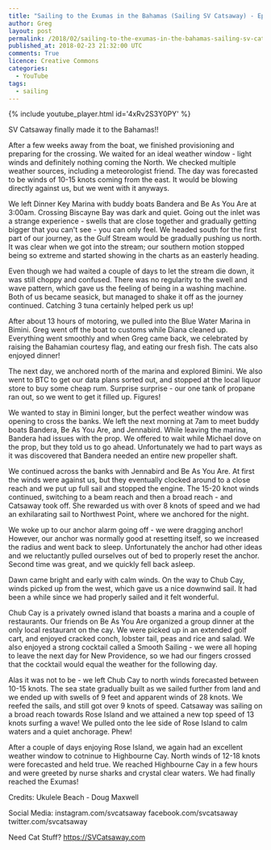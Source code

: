 ```yaml
---
title: "Sailing to the Exumas in the Bahamas (Sailing SV Catsaway) - Ep. 23"
author: Greg
layout: post
permalink: /2018/02/sailing-to-the-exumas-in-the-bahamas-sailing-sv-catsaway-ep-23
published_at: 2018-02-23 21:32:00 UTC
comments: True
licence: Creative Commons
categories:
  - YouTube
tags:
  - sailing
---
```


{% include youtube_player.html id='4xRv2S3Y0PY' %}




SV Catsaway finally made it to the Bahamas!!

After a few weeks away from the boat, we finished provisioning and preparing for the crossing.  We waited for an ideal weather window - light winds and definitely nothing coming the North.  We checked multiple weather sources, including a meteorologist friend.  The day was forecasted to be winds of 10-15 knots coming from the east.  It would be blowing directly against us, but we went with it anyways.

We left Dinner Key Marina with buddy boats Bandera and Be As You Are at 3:00am.  Crossing Biscayne Bay was dark and quiet.  Going out the inlet was a strange experience - swells that are close together and gradually getting bigger that you can't see - you can only feel.  We headed south for the first part of our journey, as the Gulf Stream would be gradually pushing us north.  It was clear when we got into the stream; our southern motion stopped being so extreme and started showing in the charts as an easterly heading.

Even though we had waited a couple of days to let the stream die down, it was still choppy and confused.  There was no regularity to the swell and wave pattern, which gave us the feeling of being in a washing machine.  Both of us became seasick, but managed to shake it off as the journey continued.  Catching 3 tuna certainly helped perk us up!

After about 13 hours of motoring, we pulled into the Blue Water Marina in Bimini.  Greg went off the boat to customs while Diana cleaned up.  Everything went smoothly and when Greg came back, we celebrated by raising the Bahamian courtesy flag, and eating our fresh fish.  The cats also enjoyed dinner!

The next day, we anchored north of the marina and explored Bimini.  We also went to BTC to get our data plans sorted out, and stopped at the local liquor store to buy some cheap rum.  Surprise surprise - our one tank of propane ran out, so we went to get it filled up.  Figures!

We wanted to stay in Bimini longer, but the perfect weather window was opening to cross the banks.  We left the next morning at 7am to meet buddy boats Bandera, Be As You Are, and Jennabird.  While leaving the marina, Bandera had issues with the prop.  We offered to wait while Michael dove on the prop, but they told us to go ahead.  Unfortunately we had to part ways as it was discovered that Bandera needed an entire new propeller shaft.  

We continued across the banks with Jennabird and Be As You Are.  At first the winds were against us, but they eventually clocked around to a close reach and we put up full sail and stopped the engine.  The 15-20 knot winds continued, switching to a beam reach and then a broad reach - and Catsaway took off.  She rewarded us with over 8 knots of speed and we had an exhilarating sail to Northwest Point, where we anchored for the night.

We woke up to our anchor alarm going off - we were dragging anchor!  However, our anchor was normally good at resetting itself, so we increased the radius and went back to sleep.  Unfortunately the anchor had other ideas and we reluctantly pulled ourselves out of bed to properly reset the anchor.  Second time was great, and we quickly fell back asleep.

Dawn came bright and early with calm winds.  On the way to Chub Cay, winds picked up from the west, which gave us a nice downwind sail.  It had been a while since we had properly sailed and it felt wonderful.  

Chub Cay is a privately owned island that boasts a marina and a couple of restaurants.  Our friends on Be As You Are organized a group dinner at the only local restaurant on the cay.  We were picked up in an extended golf cart, and enjoyed cracked conch, lobster tail, peas and rice and salad.  We also enjoyed a strong cocktail called a Smooth Sailing - we were all hoping to leave the next day for New Providence, so we had our fingers crossed that the cocktail would equal the weather for the following day.

Alas it was not to be - we left Chub Cay to north winds forecasted between 10-15 knots.  The sea state gradually built as we sailed further from land and we ended up with swells of 9 feet and apparent winds of 28 knots.  We reefed the sails, and still got over 9 knots of speed.  Catsaway was sailing on a broad reach towards Rose Island and we attained a new top speed of 13 knots surfing a wave!  We pulled onto the lee side of Rose Island to calm waters and a quiet anchorage.  Phew!

After a couple of days enjoying Rose Island, we again had an excellent weather window to cotninue to Highbourne Cay.  North winds of 12-18 knots were forecasted and held true.  We reached Highbourne Cay in a few hours and were greeted by nurse sharks and crystal clear waters.  We had finally reached the Exumas!

Credits:
Ukulele Beach - Doug Maxwell


Social Media:
instagram.com/svcatsaway
facebook.com/svcatsaway
twitter.com/svcatsaway

Need Cat Stuff? 
https://SVCatsaway.com

